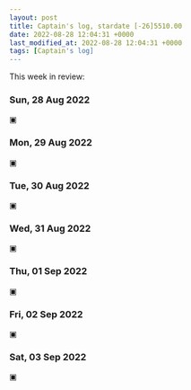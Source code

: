 ```yaml
---
layout: post
title: Captain's log, stardate [-26]5510.00
date: 2022-08-28 12:04:31 +0000
last_modified_at: 2022-08-28 12:04:31 +0000
tags: [Captain's log]
---
```


This week in review:

<!-- more -->

### Sun, 28 Aug 2022

▣

### Mon, 29 Aug 2022

▣

### Tue, 30 Aug 2022

▣

### Wed, 31 Aug 2022

▣

### Thu, 01 Sep 2022

▣

### Fri, 02 Sep 2022

▣

### Sat, 03 Sep 2022

▣
